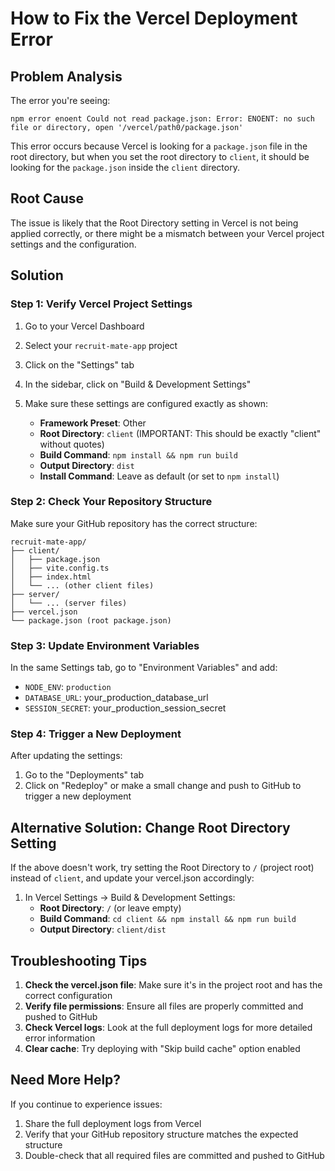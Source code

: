 # How to Fix the Vercel Deployment Error

## Problem Analysis

The error you're seeing:
```
npm error enoent Could not read package.json: Error: ENOENT: no such file or directory, open '/vercel/path0/package.json'
```

This error occurs because Vercel is looking for a `package.json` file in the root directory, but when you set the root directory to `client`, it should be looking for the `package.json` inside the `client` directory.

## Root Cause

The issue is likely that the Root Directory setting in Vercel is not being applied correctly, or there might be a mismatch between your Vercel project settings and the configuration.

## Solution

### Step 1: Verify Vercel Project Settings

1. Go to your Vercel Dashboard
2. Select your `recruit-mate-app` project
3. Click on the "Settings" tab
4. In the sidebar, click on "Build & Development Settings"
5. Make sure these settings are configured exactly as shown:

   - **Framework Preset**: Other
   - **Root Directory**: `client` (IMPORTANT: This should be exactly "client" without quotes)
   - **Build Command**: `npm install && npm run build`
   - **Output Directory**: `dist`
   - **Install Command**: Leave as default (or set to `npm install`)

### Step 2: Check Your Repository Structure

Make sure your GitHub repository has the correct structure:
```
recruit-mate-app/
├── client/
│   ├── package.json
│   ├── vite.config.ts
│   ├── index.html
│   └── ... (other client files)
├── server/
│   └── ... (server files)
├── vercel.json
└── package.json (root package.json)
```

### Step 3: Update Environment Variables

In the same Settings tab, go to "Environment Variables" and add:
- `NODE_ENV`: `production`
- `DATABASE_URL`: your_production_database_url
- `SESSION_SECRET`: your_production_session_secret

### Step 4: Trigger a New Deployment

After updating the settings:

1. Go to the "Deployments" tab
2. Click on "Redeploy" or make a small change and push to GitHub to trigger a new deployment

## Alternative Solution: Change Root Directory Setting

If the above doesn't work, try setting the Root Directory to `/` (project root) instead of `client`, and update your vercel.json accordingly:

1. In Vercel Settings → Build & Development Settings:
   - **Root Directory**: `/` (or leave empty)
   - **Build Command**: `cd client && npm install && npm run build`
   - **Output Directory**: `client/dist`

## Troubleshooting Tips

1. **Check the vercel.json file**: Make sure it's in the project root and has the correct configuration
2. **Verify file permissions**: Ensure all files are properly committed and pushed to GitHub
3. **Check Vercel logs**: Look at the full deployment logs for more detailed error information
4. **Clear cache**: Try deploying with "Skip build cache" option enabled

## Need More Help?

If you continue to experience issues:

1. Share the full deployment logs from Vercel
2. Verify that your GitHub repository structure matches the expected structure
3. Double-check that all required files are committed and pushed to GitHub